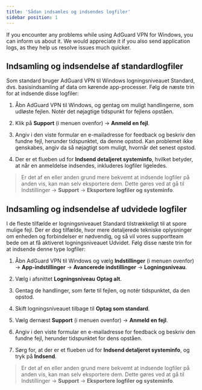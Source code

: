 ```yaml
---
title: 'Sådan indsamles og indsendes logfiler'
sidebar position: 1
---
```




If you encounter any problems while using AdGuard VPN for Windows, you can inform us about it. We would appreciate it if you also send application logs, as they help us resolve issues much quicker.

## Indsamling og indsendelse af standardlogfiler

Som standard bruger AdGuard VPN til Windows logningsniveauet Standard, dvs. basisindsamling af data om kørende app-processer. Følg de næste trin for at indsende disse logfiler:

1. Åbn AdGuard VPN til Windows, og gentag om muligt handlingerne, som udløste fejlen. Notér det nøjagtige tidspunkt for fejlens opståen.

2. Klik på **Support** (i menuen ovenfor) → **Anmeld en fejl**.

3. Angiv i den viste formular en e-mailadresse for feedback og beskriv den fundne fejl, herunder tidspunktet, da denne opstod. Kan problemet ikke genskabes, angiv da så nøjagtigt som muligt, hvornår det senest opstod.

4. Der er et flueben ud for **Indsend detaljeret systeminfo**, hvilket betyder, at når en anmeldelse indsendes, inkluderes logfiler ligeledes.
> Er det af en eller anden grund mere bekvemt at indsende logfiler på anden vis, kan man selv eksportere dem. Dette gøres ved at gå til Indstillinger → **Support** → **Eksportere logfiler og systeminfo**.

## Indsamling og indsendelse af udvidede logfiler

I de fleste tilfælde er logningsniveauet Standard tilstrækkeligt til at spore mulige fejl. Der er dog tilfælde, hvor mere detaljerede tekniske oplysninger om enheden og forbindelser er nødvendig, og så vil vores supportteam bede om at få aktiveret logningsniveauet Udvidet. Følg disse næste trin for at indsende denne type logfiler:

1. Åbn AdGuard VPN til Windows og vælg **Indstillinger** (i menuen ovenfor) → **App-indstillinger** → **Avancerede indstillinger** → **Logningsniveau**.

2. Vælg i afsnittet **Logningsniveau** **Optag alt**.

3. Gentag de handlinger, som førte til fejlen, og notér tidspunktet, da den opstod.

4. Skift logningsniveauet tilbage til **Optag som standard**.

5. Vælg dernæst **Support** (i menuen ovenfor) → **Anmeld en fejl**.

6. Angiv i den viste formular en e-mailadresse for feedback og beskriv den fundne fejl, herunder tidspunktet for dens opståen.

7. Sørg for, at der er et flueben ud for **Indsend detaljeret systeminfo**, og tryk på **Indsend**.
> Er det af en eller anden grund mere bekvemt at indsende logfiler på anden vis, kan man selv eksportere dem. Dette gøres ved at gå til Indstillinger → **Support** → **Eksportere logfiler og systeminfo**.

